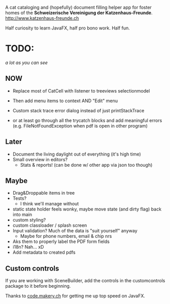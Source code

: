 A cat cataloging and (hopefully) document filling helper app for foster homes of the **Schweizerische Vereinigung der Katzenhaus-Freunde**.
http://www.katzenhaus-freunde.ch

Half curiosity to learn JavaFX, half pro bono work. Half fun.

# TODO:
*a lot as you can see*

## NOW
* Replace most of CatCell with listener to treeviews selectionmodel
 * Then add menu items to context AND "Edit" menu

* Custom stack trace error dialog instead of just printStackTrace
 * or at least go through all the trycatch blocks and add meaningful errors (e.g. FileNotFoundException when pdf is open in other program)

## Later
* Document the living daylight out of everything (it's high time)
* Small overview in editors?
	* Stats & reports! (can be done w/ other app via json too though)


## Maybe
* Drag&Droppable items in tree
* Tests?
  * I think we'll manage without
* static state holder feels wonky, maybe move state (and dirty flag) back into main
* custom styling?
* custom classloader / splash screen
* Input validation? Much of the data is "suit yourself" anyway
  * Maybe for phone numbers, email & chip nrs
* Aks them to properly label the PDF form fields
* i18n? Nah... xD
* Add metadata to created pdfs

 
 
## Custom controls

If you are working with SceneBuilder, add the controls in the customcontrols package to it before beginning.
 
 Thanks to [code.makery.ch](https://code.makery.ch/library/javafx-tutorial/) for getting me up top speed on JavaFX.
